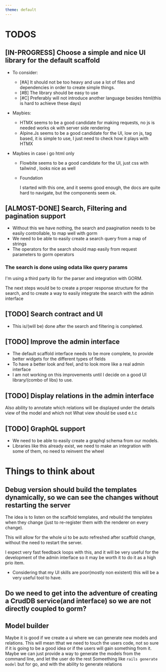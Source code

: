 ```yaml
---
theme: default
---
```


# TODOS

## [IN-PROGRESS] Choose a simple and nice UI library for the default scaffold
- To consider:
  - [#A] It should not be too heavy and use a lot of files and dependencies in order to create simple things.
  - [#B] The library should be easy to use
  - [#C] Preferably will not introduce another language besides html(this is hard to achieve these days)


 - Maybies:
   - HTMX seems to be a good candidate for making requests, no js is needed works ok with server side rendering
   - Alpine.Js seems to be a good candidate for the UI, low on js, tag based, it is simple to use, I just need to check how it plays with HTMX 

 - Maybies in case i go html only 
   - Flowbite seems to be a good candidate for the UI, just css with tailwind , looks nice as well
   - Foundation 

     I started with this one, and it seems good enough, the docs are quite hard to navigate, but the components seem ok.

## [ALMOST-DONE] Search, Filtering and pagination support
   - Without this we have nothing, the search and paagination needs to be easily controllable, to map well with gorm
- We need to be able to easily create a search query from a map of strings
- The operators for the search should map easily from request parameters to gorm operators
### The search is done using odata like query params

I'm using a third party lib for the parser and integration with GORM. 

The next steps would be to create a proper response structure for the search, and to create a way to easily integrate the search with the admin interface

## [TODO] Search contract and UI
- This is/(will be) done after the search and filtering is completed. 

## [TODO] Improve the admin interface
   - The default scaffold interface needs to be more complete, to provide better widgets for the different types of fields
- To have a better look and feel, and to look more like a real admin interface
- I am not working on this improvements until I decide on a good UI library/(combo of libs) to use.

## [TODO] Display relations in the admin interface

Also ability to annotate which relations will be displayed under the details view of the model and which not
What view should be used e.t.c

## [TODO] GraphQL support

   - We need to be able to easily create a graphql schema from our models.
- Libraries like this already exist, we need to make an integration  with some of them, no need to reinvent the wheel

# Things to think about

## Debug version should build the templates dynamically, so we can see the changes without restarting the server
The idea is to listen on the scaffold templates, and rebuild the templates when they change (just to re-register them with the renderer on every change).

This will allow for the whole ui to be auto refreshed after scaffold change, without the need to restart the server.

I expect very fast feedback loops with this, and it will be very useful for the development of the admin interface so it may be worth it to do it as a high prio item.
   - Considering that my UI skills are poor(mostly non existent) this will be a very useful tool to have.

## Do we need to get into the adventure of creating a CrudDB service(and interface) so we are not directly coupled to gorm?

## Model builder
   Maybe it is good if we create a ui where we can generate new models and relations. This will mean tthat we need to touch the users code, not so sure if it is going to be a good idea
   or if the users will gain something from it. Maybe we can just provide a way to generate the models from the command line, and let the user do the rest
   Someething like `rails generate model` but for go, and with the ability to generate relations
